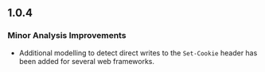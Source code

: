 ## 1.0.4

### Minor Analysis Improvements

* Additional modelling to detect direct writes to the `Set-Cookie` header has been added for several web frameworks.
